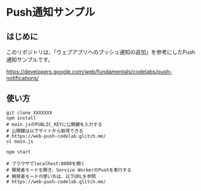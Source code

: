 # Push通知サンプル

## はじめに
このリポジトリは、「ウェブアプリへのプッシュ通知の追加」を参考にしたPush通知サンプルです。

https://developers.google.com/web/fundamentals/codelabs/push-notifications/

## 使い方

```
git clone XXXXXXX
npm install
# main.jsのPUBLIC_KEYに公開鍵を入力する
# 公開鍵は以下サイトから取得できる
# https://web-push-codelab.glitch.me/
vi main.js

npm start

# ブラウザでlocalhost:8080を開く
# 開発者モードを開き、Service WorkerのPushを実行する
# 開発者モードの使い方は、以下URLを参照
# https://web-push-codelab.glitch.me/
```
